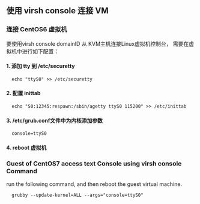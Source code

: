 ## 使用 virsh console 连接 VM

###  连接 CentOS6 虚拟机  
要使用virsh console domainID 从 KVM主机连接Linux虚拟机控制台， 需要在虚拟机中进行如下配置：

#### 1. 添加 tty 到 /etc/securetty
```
  echo "ttyS0" >> /etc/securetty
```

#### 2. 配置 inittab

```
  echo "S0:12345:respawn:/sbin/agetty ttyS0 115200" >> /etc/inittab
```

#### 3. /etc/grub.conf文件中为内核添加参数

```
  console=ttyS0
```

#### 4. reboot 虚拟机


###  Guest of CentOS7 access text Console using virsh console Command
run the following command, and then reboot the guest virtual machine.
```
  grubby --update-kernel=ALL --args="console=ttyS0"
```
